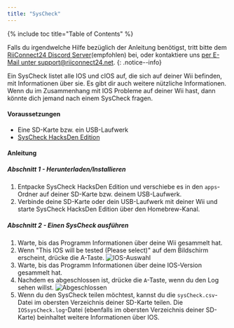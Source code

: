 ```yaml
---
title: "SysCheck"
---
```


{% include toc title="Table of Contents" %}

Falls du irgendwelche Hilfe bezüglich der Anleitung benötigst, tritt bitte dem [RiiConnect24 Discord Server](https://discord.gg/b4Y7jfD)(empfohlen) bei, oder kontaktiere uns [per E-Mail unter support@riiconnect24.net](mailto:support@riiconnect24.net).
{: .notice--info}

Ein SysCheck listet alle IOS und cIOS auf, die sich auf deiner Wii befinden, mit Informationen über sie. Es gibt dir auch weitere nützliche Informationen. Wenn du im Zusammenhang mit IOS Probleme auf deiner Wii hast, dann könnte dich jemand nach einem SysCheck fragen.

#### Voraussetzungen

* Eine SD-Karte bzw. ein USB-Laufwerk
* [SysCheck HacksDen Edition](http://www.hacksden.com/downloads.php?do=file&id=149)

#### Anleitung
##### Abschnitt 1 - Herunterladen/Installieren

1. Entpacke SysCheck HacksDen Edition und verschiebe es in den `apps`-Ordner auf deiner SD-Karte bzw. deinem USB-Laufwerk.
2. Verbinde deine SD-Karte oder dein USB-Laufwerk mit deiner Wii und starte SysCheck HacksDen Edition über den Homebrew-Kanal.

##### Abschnitt 2 - Einen SysCheck ausführen

1. Warte, bis das Programm Informationen über deine Wii gesammelt hat.
2. Wenn "This IOS will be tested (Please select)" auf dem Bildschirm erscheint, drücke die A-Taste. ![IOS-Auswahl](/images/SysCheck/1.png)
3. Warte, bis das Programm Informationen über deine IOS-Version gesammelt hat.
4. Nachdem es abgeschlossen ist, drücke die `A`-Taste, wenn du den Log sehen willst. ![Abgeschlossen](/images/SysCheck/2.png)
5. Wenn du den SysCheck teilen möchtest, kannst du die `sysCheck.csv`-Datei im obersten Verzeichnis deiner SD-Karte teilen. Die `IOSsysCheck.log`-Datei (ebenfalls im obersten Verzeichnis deiner SD-Karte) beinhaltet weitere Informationen über IOS.

